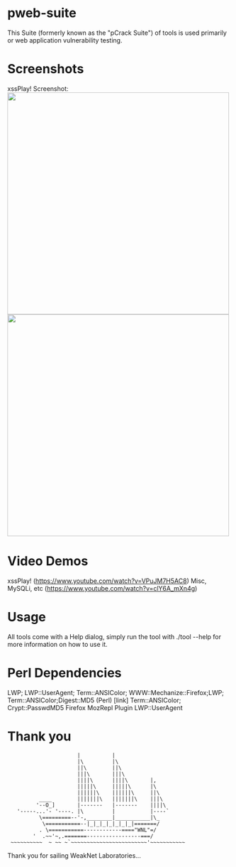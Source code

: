 # pweb-suite
This Suite (formerly known as the "pCrack Suite") of tools is used primarily or web application vulnerability testing.

# Screenshots
xssPlay! Screenshot:
<a target="_blank" href="https://weaknetlabs.com/images/xssplay0.png"><img src="https://weaknetlabs.com/images/xssplay0.png" width="500"/></a><br />
<a target="_blank" href="https://weaknetlabs.com/images/xssplayscreen0.png"><img src="https://weaknetlabs.com/images/xssplayscreen0.png" width="500"/></a>

# Video Demos
xssPlay! (<a href="https://www.youtube.com/watch?v=VPuJM7H5AC8">https://www.youtube.com/watch?v=VPuJM7H5AC8</a>)
Misc, MySQLi, etc (<a href="https://www.youtube.com/watch?v=clY6A_mXn4g">https://www.youtube.com/watch?v=clY6A_mXn4g</a>)

# Usage
All tools come with a Help dialog, simply run the tool with ./tool --help for more information on how to use it.

# Perl Dependencies
LWP; LWP::UserAgent; Term::ANSIColor; WWW::Mechanize::Firefox;LWP; Term::ANSIColor;Digest::MD5 (Perl) [link] 
Term::ANSIColor; Crypt::PasswdMD5
Firefox MozRepl Plugin LWP::UserAgent

# Thank you

                          |          |
                          |\         |\
                          ||\        ||\
                          |||\       |||\
                          ||||\      ||||\       |,
                          |||||\     |||||\      |\
                          ||||||\    ||||||\     ||\
              ____        |||||||\   |||||||\    |||\
             '--O_]       |-------   |-------    ||||\
       '-----...'- '----. |\         |           |----`
              \=========--'-,________|___________|\_         
               \===========--|_|_|_|_|_|_|_|=======/
              . \===========------------===="WNL"=/
            '  .~~'~,.=======-----------------===/
     ~~~~~~~~~~  ~ ~~ ~`~~~~~~~~~~~~~~~~~~~~~~~~'~~~~~~~~~~~
 Thank you for sailing WeakNet Laboratories...
